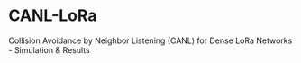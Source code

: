 # CANL-LoRa
Collision Avoidance by Neighbor Listening (CANL) for Dense LoRa Networks - Simulation &amp; Results
